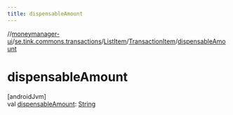 ```yaml
---
title: dispensableAmount
---
```

//[moneymanager-ui](../../../../index.html)/[se.tink.commons.transactions](../../index.html)/[ListItem](../index.html)/[TransactionItem](index.html)/[dispensableAmount](dispensable-amount.html)



# dispensableAmount



[androidJvm]\
val [dispensableAmount](dispensable-amount.html): [String](https://kotlinlang.org/api/latest/jvm/stdlib/kotlin/-string/index.html)




